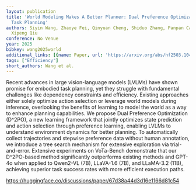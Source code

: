 ```yaml
---
layout: publication
title: 'World Modeling Makes A Better Planner: Dual Preference Optimization For Embodied
  Task Planning'
authors: Siyin Wang, Zhaoye Fei, Qinyuan Cheng, Shiduo Zhang, Panpan Cai, Jinlan Fu,
  Xipeng Qiu
conference: No Venue
year: 2025
bibkey: wang2025world
additional_links: [{name: Paper, url: 'https://arxiv.org/abs/hf2503.10480'}]
tags: ["Efficiency"]
short_authors: Wang et al.
---
```

Recent advances in large vision-language models (LVLMs) have shown promise for embodied task planning, yet they struggle with fundamental challenges like dependency constraints and efficiency. Existing approaches either solely optimize action selection or leverage world models during inference, overlooking the benefits of learning to model the world as a way to enhance planning capabilities. We propose Dual Preference Optimization (D^2PO), a new learning framework that jointly optimizes state prediction and action selection through preference learning, enabling LVLMs to understand environment dynamics for better planning. To automatically collect trajectories and stepwise preference data without human annotation, we introduce a tree search mechanism for extensive exploration via trial-and-error. Extensive experiments on VoTa-Bench demonstrate that our D^2PO-based method significantly outperforms existing methods and GPT-4o when applied to Qwen2-VL (7B), LLaVA-1.6 (7B), and LLaMA-3.2 (11B), achieving superior task success rates with more efficient execution paths.

https://huggingface.co/discussions/paper/67d38a44d3d16e1166d81c54